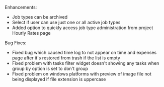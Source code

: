 Enhancements:

* Job types can be archived
* Select if user can use just one or all active job types
* Added option to quickly access job type administration from project Hourly Rates page

Bug Fixes:

* Fixed bug which caused time log to not appear on time and expenses page after it's restored from trash if the list is empty
* Fixed problem with tasks filter widget doesn't showing any tasks when group by option is set to don't group
* Fixed problem on windows platforms with preview of image file not being displayed if file extension is uppercase